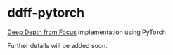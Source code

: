 # ddff-pytorch
[Deep Depth from Focus](https://arxiv.org/pdf/1704.01085) implementation using PyTorch

Further details will be added soon.
